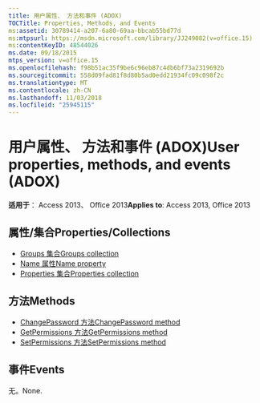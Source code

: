 ```yaml
---
title: 用户属性、 方法和事件 (ADOX)
TOCTitle: Properties, Methods, and Events
ms:assetid: 30789414-a207-6a80-69aa-bbcab55bd77d
ms:mtpsurl: https://msdn.microsoft.com/library/JJ249082(v=office.15)
ms:contentKeyID: 48544026
ms.date: 09/18/2015
mtps_version: v=office.15
ms.openlocfilehash: f98b51ac35f9be6c96eb87c4db6bf73a2319692b
ms.sourcegitcommit: 558d09fad81f8d80b5ad0edd21934fc09c098f2c
ms.translationtype: MT
ms.contentlocale: zh-CN
ms.lasthandoff: 11/03/2018
ms.locfileid: "25945115"
---
```

# <a name="user-properties-methods-and-events-adox"></a><span data-ttu-id="dc761-102">用户属性、 方法和事件 (ADOX)</span><span class="sxs-lookup"><span data-stu-id="dc761-102">User properties, methods, and events (ADOX)</span></span>

<span data-ttu-id="dc761-103">**适用于**： Access 2013、 Office 2013</span><span class="sxs-lookup"><span data-stu-id="dc761-103">**Applies to**: Access 2013, Office 2013</span></span>

## <a name="propertiescollections"></a><span data-ttu-id="dc761-104">属性/集合</span><span class="sxs-lookup"><span data-stu-id="dc761-104">Properties/Collections</span></span>

- [<span data-ttu-id="dc761-105">Groups 集合</span><span class="sxs-lookup"><span data-stu-id="dc761-105">Groups collection</span></span>](groups-collection-adox.md)
- [<span data-ttu-id="dc761-106">Name 属性</span><span class="sxs-lookup"><span data-stu-id="dc761-106">Name property</span></span>](name-property-adox.md)
- [<span data-ttu-id="dc761-107">Properties 集合</span><span class="sxs-lookup"><span data-stu-id="dc761-107">Properties collection</span></span>](properties-collection-ado.md)

## <a name="methods"></a><span data-ttu-id="dc761-108">方法</span><span class="sxs-lookup"><span data-stu-id="dc761-108">Methods</span></span>

- [<span data-ttu-id="dc761-109">ChangePassword 方法</span><span class="sxs-lookup"><span data-stu-id="dc761-109">ChangePassword method</span></span>](changepassword-method-adox.md)
- [<span data-ttu-id="dc761-110">GetPermissions 方法</span><span class="sxs-lookup"><span data-stu-id="dc761-110">GetPermissions method</span></span>](getpermissions-method-adox.md)
- [<span data-ttu-id="dc761-111">SetPermissions 方法</span><span class="sxs-lookup"><span data-stu-id="dc761-111">SetPermissions method</span></span>](setpermissions-method-adox.md)

## <a name="events"></a><span data-ttu-id="dc761-112">事件</span><span class="sxs-lookup"><span data-stu-id="dc761-112">Events</span></span>

<span data-ttu-id="dc761-113">无。</span><span class="sxs-lookup"><span data-stu-id="dc761-113">None.</span></span>


